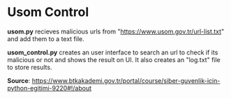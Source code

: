 # Usom Control

**usom.py** recieves malicious urls from "https://www.usom.gov.tr/url-list.txt" and add them to a text file.

**usom_control.py** creates an user interface to search an url to check if its malicious or not and shows the result on UI. It also creates an "log.txt" file to store results.

**Source**: https://www.btkakademi.gov.tr/portal/course/siber-guvenlik-icin-python-egitimi-9220#!/about
